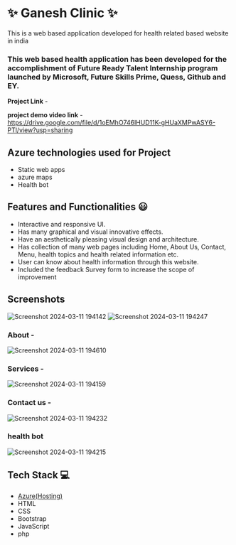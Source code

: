 
# ✨  Ganesh Clinic ✨

This is a web based application developed for health related based website in india

### This web based health application has been developed for the accomplishment of Future Ready Talent Internship program launched by Microsoft, Future Skills Prime, Quess, Github and EY.


**Project Link** - 

**project demo video link** -  https://drive.google.com/file/d/1oEMhO746lHUD11K-gHUaXMPwASY6-PTl/view?usp=sharing

## Azure technologies used for Project

- Static web apps
- azure maps
- Health bot

## Features and Functionalities 😃

- Interactive and responsive UI.
- Has many graphical and visual innovative effects.
- Have an aesthetically pleasing visual design and architecture.
- Has collection of many web pages including Home, About Us, Contact, Menu, health topics and health related information etc.
- User can know about health information through this website.
- Included the feedback Survey form to increase the scope of improvement 

## Screenshots
![Screenshot 2024-03-11 194142](https://github.com/Ganir19/FRT/assets/138612129/c3aa0471-5ccc-48d0-a13a-89f33a938b7f)
![Screenshot 2024-03-11 194247](https://github.com/Ganir19/FRT/assets/138612129/ab370daa-1378-4d3e-8eb9-0e4f3ec50e6b)

### About -

![Screenshot 2024-03-11 194610](https://github.com/Ganir19/FRT/assets/138612129/a75f483d-6eba-43e5-94d0-438723da0d52)


### Services -
![Screenshot 2024-03-11 194159](https://github.com/Ganir19/FRT/assets/138612129/f9faf6af-95bc-4fa1-8509-bba9207d7bd3)


### Contact us -
![Screenshot 2024-03-11 194232](https://github.com/Ganir19/FRT/assets/138612129/7ffb3249-9043-4f85-a169-361a68881fa2)

### health bot

![Screenshot 2024-03-11 194215](https://github.com/Ganir19/FRT/assets/138612129/5e852db6-a158-42b5-ac97-8c748fed13c1)





## Tech Stack 💻

- [Azure(Hosting)](https://azure.microsoft.com/en-in/features/azure-portal/)
- HTML
- CSS
- Bootstrap
- JavaScript
- php
